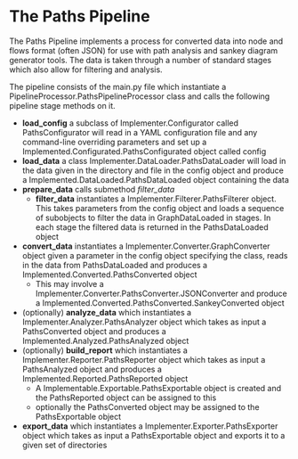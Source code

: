 # The Paths Pipeline

The Paths Pipeline implements a process for converted data into node and flows format (often JSON) for use with path analysis and sankey diagram generator tools. The data is taken through a number of standard stages which also allow for filtering and analysis.

The pipeline consists of the main.py file which instantiate a PipelineProcessor.PathsPipelineProcessor class and calls the following pipeline stage methods on it.

- **load_config** a subclass of Implementer.Configurator called PathsConfigurator will read in a YAML configuration file and any command-line overriding parameters and set up a Implemented.Configurated.PathsConfigurated object called config
- **load_data** a class Implementer.DataLoader.PathsDataLoader will load in the data given in the directory and file in the config object and produce a Implemented.DataLoaded.PathsDataLoaded object containing the data
-  **prepare_data** calls submethod *filter_data*    
    - **filter_data** instantiates a Implementer.Filterer.PathsFilterer object. This takes parameters from the config object and loads a sequence of subobjects to filter the data in GraphDataLoaded in stages. In each stage the filtered data is returned in the PathsDataLoaded object
- **convert_data** instantiates a Implementer.Converter.GraphConverter object given a parameter in the config object specifying the class, reads in the data from PathsDataLoaded and produces a Implemented.Converted.PathsConverted object
  - This may involve a Implementer.Converter.PathsConverter.JSONConverter and produce a Implemented.Converted.PathsConverted.SankeyConverted object
- (optionally) **analyze_data** which instantiates a Implementer.Analyzer.PathsAnalyzer object which takes as input a PathsConverted object and produces a Implemented.Analyzed.PathsAnalyzed object
- (optionally) **build_report** which instantiates a Implementer.Reporter.PathsReporter object which takes as input a PathsAnalyzed object and produces a Implemented.Reported.PathsReported object
  - A Implementable.Exportable.PathsExportable object is created and the PathsReported object can be assigned to this 
  - optionally the PathsConverted object may be assigned to the PathsExportable object
- **export_data** which instantiates a Implementer.Exporter.PathsExporter object which takes as input a PathsExportable object and exports it to a given set of directories




